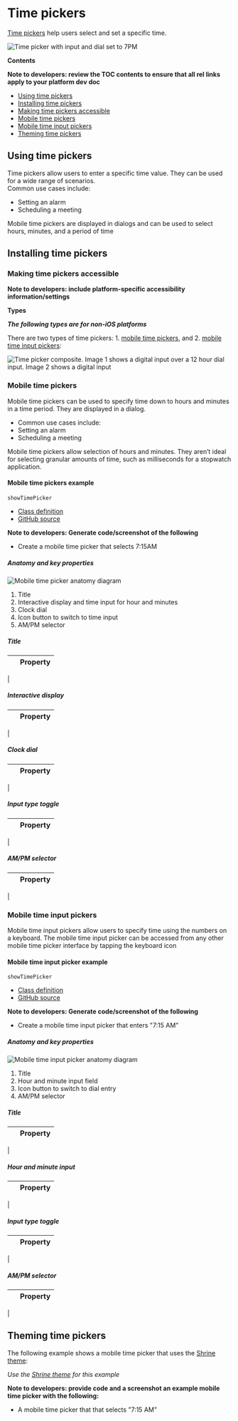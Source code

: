 <!--docs:
title: "Material time pickers"
layout: detail
section: components
excerpt: "Time pickers help users select and set a specific time."
iconId: 
path: /catalog/time-pickers/
-->

# Time pickers

[Time pickers](https://material.io/components/time-pickers) help users select and set a specific time. 

![Time picker with input and dial set to 7PM](assets/TimePicker_hero.png)


**Contents**

**Note to developers: review the TOC contents to ensure that all rel links apply to your platform dev doc**

* [Using time pickers](#using-time-pickers)
* [Installing time pickers](#installing-time-pickers)
* [Making time pickers accessible](#making-time-pickers-accessible)
* [Mobile time pickers](#mobile-time-pickers)
* [Mobile time input pickers](#mobile-time-input-pickers)
* [Theming time pickers](#theming-time-pickers)

## Using time pickers

Time pickers allow users to enter a specific time value. They can be used for a wide range of scenarios.  
Common use cases include:
* Setting an alarm
* Scheduling a meeting

Mobile time pickers are displayed in dialogs and can be used to select hours, minutes, and a period of time


## Installing time pickers

### Making time pickers accessible 

**Note to developers: include platform-specific accessibility information/settings**


**Types**

_**The following types are for non-iOS platforms**_

There are two types of time pickers: 1\. [mobile time pickers](#mobile-time-pickers), and 2\. [mobile time input pickers](#mobile-time-input-pickers):

![Time picker composite. Image 1 shows a digital input over a 12 hour dial input. Image 2 shows a digital input](assets/TimePicker_types.png)

### Mobile time pickers

Mobile time pickers can be used to specify time down to hours and minutes in a time period. They are displayed in a dialog.  

* Common use cases include: 
* Setting an alarm
* Scheduling a meeting

Mobile time pickers allow selection of hours and minutes. They aren’t ideal for selecting granular amounts of time, such as milliseconds for a stopwatch application.



#### Mobile time pickers example


`showTimePicker`
* [Class definition](https://api.flutter.dev/flutter/material/showTimePicker.html)
* [GitHub source](https://github.com/flutter/flutter/blob/master/packages/flutter/lib/src/material/time_picker.dart)

**Note to developers: Generate code/screenshot of the following**
* Create a mobile time picker that selects 7:15AM

##### Anatomy and key properties

![Mobile time picker anatomy diagram](assets/dial_anatomy.png)

1. Title
1. Interactive display and time input for hour and minutes
1. Clock dial
1. Icon button to switch to time input
1. AM/PM selector

##### Title

&nbsp;         | Property
-------------- | ------------------------ 
 | 

##### Interactive display
    
&nbsp;         | Property
-------------- | ------------------------ 
 | 

##### Clock dial

&nbsp;         | Property
-------------- | ------------------------ 
 | 

##### Input type toggle

&nbsp;         | Property
-------------- | ------------------------ 
 | 

##### AM/PM selector

&nbsp;         | Property
-------------- | ------------------------ 
 | 


### Mobile time input pickers

Mobile time input pickers allow users to specify time using the numbers on a keyboard. The mobile time input picker can be accessed from any other mobile time picker interface by tapping the keyboard icon

#### Mobile time input picker example

`showTimePicker`
* [Class definition](https://api.flutter.dev/flutter/material/showTimePicker.html)
* [GitHub source](https://github.com/flutter/flutter/blob/master/packages/flutter/lib/src/material/time_picker.dart)

**Note to developers: Generate code/screenshot of the following**
* Create a mobile time input picker that enters "7:15 AM"

##### Anatomy and key properties

![Mobile time input picker anatomy diagram](assets/input_anatomy.png)

1. Title
1. Hour and minute input field
1. Icon button to switch to dial entry
1. AM/PM selector

##### Title

&nbsp;         | Property
-------------- | ------------------------ 
 | 

##### Hour and minute input

&nbsp;         | Property
-------------- | ------------------------ 
 | 

##### Input type toggle

&nbsp;         | Property
-------------- | ------------------------ 
 | 

##### AM/PM selector

&nbsp;         | Property
-------------- | ------------------------ 
 | 



## Theming time pickers

The following example shows a mobile time picker that uses the [Shrine theme](https://material.io/design/material-studies/shrine.html):

_Use the [Shrine theme](https://material.io/design/material-studies/shrine.html) for this example_

**Note to developers: provide code and a screenshot an example mobile time picker with the following:**

* A mobile time picker that that selects "7:15 AM"

